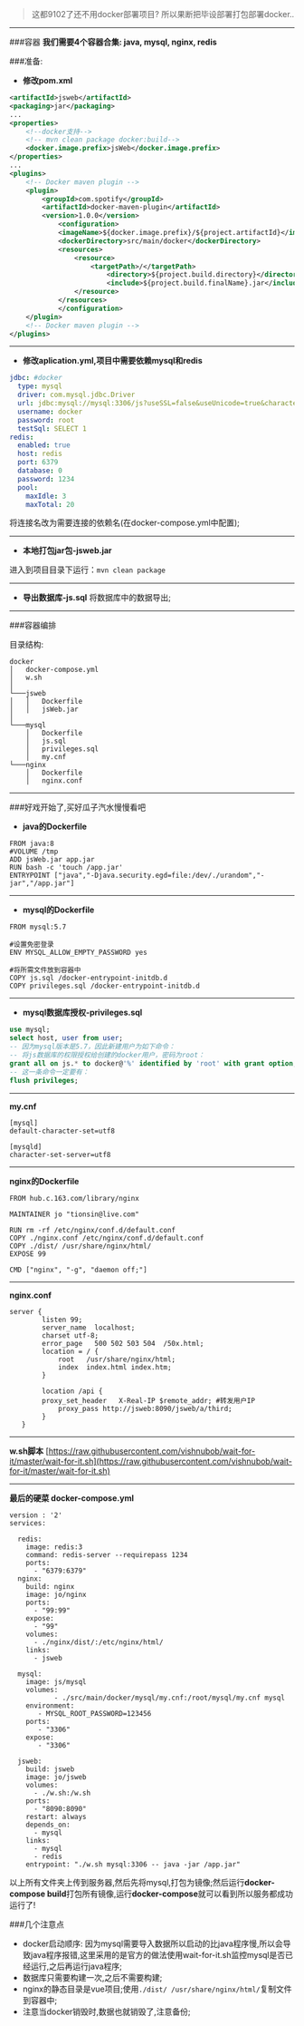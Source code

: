 > 这都9102了还不用docker部署项目? 所以果断把毕设部署打包部署docker..

---
###容器
**我们需要4个容器合集: java, mysql, nginx, redis**

###准备:
- **修改pom.xml**
```xml
<artifactId>jsweb</artifactId>
<packaging>jar</packaging>
...
<properties>
    <!--docker支持-->
    <!-- mvn clean package docker:build-->
    <docker.image.prefix>jsWeb</docker.image.prefix>
</properties>
...
<plugins>
    <!-- Docker maven plugin -->
    <plugin>
        <groupId>com.spotify</groupId>
        <artifactId>docker-maven-plugin</artifactId>
        <version>1.0.0</version>
            <configuration>
            <imageName>${docker.image.prefix}/${project.artifactId}</imageName>
            <dockerDirectory>src/main/docker</dockerDirectory>
            <resources>
                <resource>
                    <targetPath>/</targetPath>
                        <directory>${project.build.directory}</directory>
                        <include>${project.build.finalName}.jar</include>
                </resource>
            </resources>
            </configuration>
    </plugin>
    <!-- Docker maven plugin -->
</plugins>
```
---
- **修改aplication.yml,项目中需要依赖mysql和redis**
```yml
jdbc: #docker
  type: mysql
  driver: com.mysql.jdbc.Driver
  url: jdbc:mysql://mysql:3306/js?useSSL=false&useUnicode=true&characterEncoding=utf-8&zeroDateTimeBehavior=convertToNull&serverTimezone=GMT
  username: docker
  password: root
  testSql: SELECT 1
redis:
  enabled: true
  host: redis
  port: 6379
  database: 0
  password: 1234
  pool:
    maxIdle: 3
    maxTotal: 20
```
将连接名改为需要连接的依赖名(在docker-compose.yml中配置);

---

- **本地打包jar包-jsweb.jar**

进入到项目目录下运行：```mvn clean package```

---

- **导出数据库-js.sql**
将数据库中的数据导出;

---
###容器编排

目录结构:
```
docker
│   docker-compose.yml
│   w.sh    
│
└───jsweb
│   │   Dockerfile
│   │   jsWeb.jar
│   
└───mysql
    │   Dockerfile
    │   js.sql
    │   privileges.sql
    │   my.cnf
└───nginx
    │   Dockerfile
    │   nginx.conf
```

---
###好戏开始了,买好瓜子汽水慢慢看吧

- **java的Dockerfile**
```
FROM java:8
#VOLUME /tmp
ADD jsWeb.jar app.jar
RUN bash -c 'touch /app.jar'
ENTRYPOINT ["java","-Djava.security.egd=file:/dev/./urandom","-jar","/app.jar"]
```
---

- **mysql的Dockerfile**
```
FROM mysql:5.7

#设置免密登录
ENV MYSQL_ALLOW_EMPTY_PASSWORD yes

#将所需文件放到容器中
COPY js.sql /docker-entrypoint-initdb.d
COPY privileges.sql /docker-entrypoint-initdb.d
```

---

- **mysql数据库授权-privileges.sql**
```sql
use mysql;
select host, user from user;
-- 因为mysql版本是5.7，因此新建用户为如下命令：
-- 将js数据库的权限授权给创建的docker用户，密码为root：
grant all on js.* to docker@'%' identified by 'root' with grant option;
-- 这一条命令一定要有：
flush privileges;
```
---

**my.cnf**
```
[mysql]
default-character-set=utf8

[mysqld]
character-set-server=utf8
```

---

**nginx的Dockerfile**
```
FROM hub.c.163.com/library/nginx

MAINTAINER jo "tionsin@live.com"

RUN rm -rf /etc/nginx/conf.d/default.conf
COPY ./nginx.conf /etc/nginx/conf.d/default.conf
COPY ./dist/ /usr/share/nginx/html/
EXPOSE 99

CMD ["nginx", "-g", "daemon off;"]

```
---

**nginx.conf**
```
server {
        listen 99;
        server_name  localhost;
        charset utf-8;
        error_page   500 502 503 504  /50x.html;
        location = / {
            root   /usr/share/nginx/html;
            index  index.html index.htm;
        }

        location /api {
        proxy_set_header   X-Real-IP $remote_addr; #转发用户IP
            proxy_pass http://jsweb:8090/jsweb/a/third;
        }
   }

```
---
**w.sh脚本**
[https://raw.githubusercontent.com/vishnubob/wait-for-it/master/wait-for-it.sh](https://raw.githubusercontent.com/vishnubob/wait-for-it/master/wait-for-it.sh)

---

**最后的硬菜 docker-compose.yml**
```
version : '2'
services:

  redis:
    image: redis:3
    command: redis-server --requirepass 1234
    ports:
      - "6379:6379"
  nginx:
    build: nginx
    image: jo/nginx
    ports:
      - "99:99"
    expose:
      - "99"  
    volumes:
      - ./nginx/dist/:/etc/nginx/html/
    links:
      - jsweb

  mysql:
    image: js/mysql
    volumes:
           - ./src/main/docker/mysql/my.cnf:/root/mysql/my.cnf mysql
    environment:
       - MYSQL_ROOT_PASSWORD=123456
    ports:
       - "3306"
    expose:
       - "3306"

  jsweb:
    build: jsweb
    image: jo/jsweb
    volumes:
      - ./w.sh:/w.sh
    ports:
      - "8090:8090"
    restart: always
    depends_on:
      - mysql
    links:
      - mysql
      - redis
    entrypoint: "./w.sh mysql:3306 -- java -jar /app.jar"

```


以上所有文件夹上传到服务器,然后先将mysql,打包为镜像;然后运行**docker-compose build**打包所有镜像,运行**docker-compose**就可以看到所以服务都成功运行了!

###几个注意点
- docker启动顺序: 因为mysql需要导入数据所以启动的比java程序慢,所以会导致java程序报错,这里采用的是官方的做法使用wait-for-it.sh监控mysql是否已经运行,之后再运行java程序;
- 数据库只需要构建一次,之后不需要构建;
- nginx的静态目录是vue项目;使用```./dist/ /usr/share/nginx/html/```复制文件到容器中;
- 注意当docker销毁时,数据也就销毁了,注意备份;











